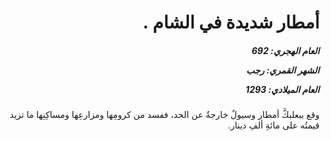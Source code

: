 <h1 dir="rtl">أمطار شديدة في الشام .</h1>

<h5 dir="rtl">العام الهجري:  692

الشهر القمري: رجب

العام الميلادي: 1293</h5>

<p dir="rtl">وقع ببعلبكَّ أمطار وسيولٌ خارجةٌ عن الحد، ففسد من كرومِها ومزارعِها ومساكِنِها ما تزيد قيمتُه على مائةِ ألفِ دينار.</p></br>

